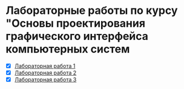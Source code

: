 # Лабораторные работы по курсу "Основы проектирования графического интерфейса компьютерных систем

* [x] [Лабораторная работа 1](https://github.com/Code5150/gui-basics/tree/master/gui_lab1)
* [x] [Лабораторная работа 2](https://github.com/Code5150/gui-basics/tree/master/gui_lab2)
* [x] [Лабораторная работа 3](https://github.com/Code5150/gui-basics/tree/master/gui_lab3)
